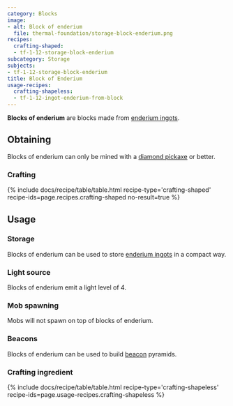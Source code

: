 ```yaml
---
category: Blocks
image:
- alt: Block of enderium
  file: thermal-foundation/storage-block-enderium.png
recipes:
  crafting-shaped:
  - tf-1-12-storage-block-enderium
subcategory: Storage
subjects:
- tf-1-12-storage-block-enderium
title: Block of Enderium
usage-recipes:
  crafting-shapeless:
  - tf-1-12-ingot-enderium-from-block
---
```


**Blocks of enderium** are blocks made from [enderium
ingots](../enderium-ingot/).


Obtaining
---------

Blocks of enderium can only be mined with a [diamond
pickaxe](https://minecraft.gamepedia.com/Pickaxe) or better.

### Crafting
{% include docs/recipe/table/table.html recipe-type='crafting-shaped' recipe-ids=page.recipes.crafting-shaped no-result=true %}


Usage
-----

### Storage
Blocks of enderium can be used to store [enderium ingots](../enderium-ingot/)
in a compact way.

### Light source
Blocks of enderium emit a light level of 4.

### Mob spawning
Mobs will not spawn on top of blocks of enderium.

### Beacons
Blocks of enderium can be used to build
[beacon](https://minecraft.gamepedia.com/Beacon) pyramids.

### Crafting ingredient
{% include docs/recipe/table/table.html recipe-type='crafting-shapeless' recipe-ids=page.usage-recipes.crafting-shapeless %}
